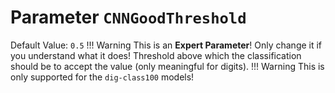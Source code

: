 # Parameter `CNNGoodThreshold`
Default Value: `0.5`
!!! Warning
    This is an **Expert Parameter**! Only change it if you understand what it does!
Threshold above which the classification should be to accept the value (only meaningful for digits).
!!! Warning
    This is only supported for the `dig-class100` models!
